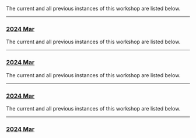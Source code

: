 The current and all previous instances of this workshop are listed below.
<hr>
<div class='workshop-list'>
<h3><a href='https://SciLifeLab-Training.github.io/train-the-trainer/2403/'>2024 Mar</a></h3></div>
The current and all previous instances of this workshop are listed below.
<hr>
<div class='workshop-list'>
<h3><a href='https://SciLifeLab-Training.github.io/train-the-trainer/2403/'>2024 Mar</a></h3></div>
The current and all previous instances of this workshop are listed below.
<hr>
<div class='workshop-list'>
<h3><a href='https://SciLifeLab-Training.github.io/train-the-trainer/2403/'>2024 Mar</a></h3></div>
The current and all previous instances of this workshop are listed below.
<hr>
<div class='workshop-list'>
<h3><a href='https://SciLifeLab-Training.github.io/train-the-trainer/2403/'>2024 Mar</a></h3></div>
